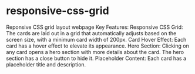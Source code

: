 # responsive-css-grid
Reponsive CSS grid layout webpage
Key Features:
Responsive CSS Grid: The cards are laid out in a grid that automatically adjusts based on the screen size, with a minimum card width of 200px.
Card Hover Effect: Each card has a hover effect to elevate its appearance.
Hero Section: Clicking on any card opens a hero section with more details about the card. The hero section has a close button to hide it.
Placeholder Content: Each card has a placeholder title and description.
